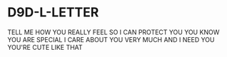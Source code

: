 # D9D-L-LETTER
TELL ME HOW YOU REALLY FEEL
SO I CAN PROTECT YOU 
YOU KNOW YOU ARE SPECIAL
I CARE ABOUT YOU VERY MUCH
AND I NEED YOU
YOU'RE CUTE LIKE THAT
